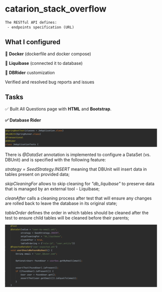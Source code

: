 # catarion_stack_overflow

    The RESTful API defines:
     - endpoints specification (URL)
    

## What I configured

  
🧩 **Docker** (dockerfile and docker compose)

🧩 **Liquibase** (connected it to database)

🧩 **DBRider** customization

Verified and resolved bug reports and issues


## Tasks 

✅ Built All Questions page with **HTML** and **Bootstrap**.

#### ✅ Database Rider
![alt-текст](https://github.com/e-terven/catarion_stack_overflow/blob/5b7387ae1d6f4bb2b2e1336fc85c75abb873e689/dbrider_annotations.png "Annotations")

There is _@DataSet_ annotation is implemented to configure a DataSet (vs. DBUnit) and is specified with the following feature:  

   _strategy = SeedStrategy.INSERT_ meaning that DBUnit will insert data in tables present on provided data;  

_skipCleaningFor_ allows to skip cleaning for _"db_liquibase"_ to preserve data that is managed by an external tool - Liquibase;  

_cleanAfter_ calls a cleaning process after test that will ensure any changes are rolled back to leave the database in its original state;  

_tableOrder_ defines the order in which tables should be cleaned after the test to ensure child tables will be cleaned before their parents;  

![alt-текст](https://github.com/e-terven/catarion_stack_overflow/blob/2e4e92dadea035ec9bcbd1570de0fa6a84a80af6/dbrider_findByEmail.png "findByEmail_testMethod")
